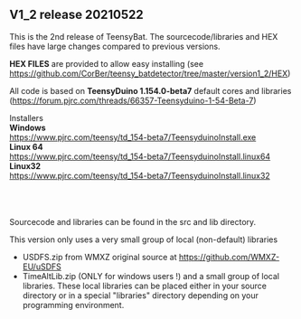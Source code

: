 <h2>V1_2 release 20210522</h2>

This is the 2nd release of TeensyBat.
The sourcecode/libraries and HEX files have large changes compared to previous versions. 

**HEX FILES** are provided to allow easy installing (see https://github.com/CorBer/teensy_batdetector/tree/master/version1_2/HEX)

All code is based on <b>TeensyDuino 1.154.0-beta7</b> default cores and libraries (https://forum.pjrc.com/threads/66357-Teensyduino-1-54-Beta-7)

Installers<br>
**Windows**<br>
https://www.pjrc.com/teensy/td_154-beta7/TeensyduinoInstall.exe<br>
**Linux 64**<br>
https://www.pjrc.com/teensy/td_154-beta7/TeensyduinoInstall.linux64<br>
**Linux32**<br>
https://www.pjrc.com/teensy/td_154-beta7/TeensyduinoInstall.linux32<br>
<br><br><br>

Sourcecode and libraries can be found in the src and lib directory.

This version only uses a very small group of local (non-default) libraries
- USDFS.zip from WMXZ original source at https://github.com/WMXZ-EU/uSDFS
- TimeAltLib.zip (ONLY for windows users !)
and a small group of local libraries. These local libraries can be placed either in your source directory
or in a special "libraries" directory depending on your programming environment.


    
    
    
    
    
